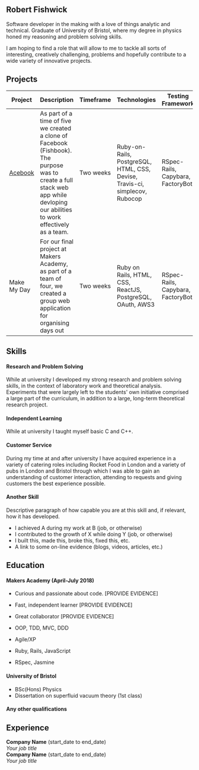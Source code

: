 ## Robert Fishwick

Software developer in the making with a love of things analytic and technical. Graduate of University of Bristol, where my degree in physics honed my reasoning and problem solving skills. 

I am hoping to find a role that will allow to me to tackle all sorts of interesting, creatively challenging, problems and hopefully contribute to a wide variety of innovative projects.

## Projects

| Project  | Description | Timeframe | Technologies | Testing Framework | Deployed App |
| ------------- | ------------- | ------------- | ------------- | ------------- | ------------- |
| [Acebook](https://github.com/revilo1882/acebook-rails-LAHWF)  | As part of a time of five we created a clone of Facebook (Fishbook). The purpose was to create a full stack web app while devloping our abilities to work effectively as a team.  | Two weeks | Ruby-on-Rails, PostgreSQL, HTML, CSS, Devise, Travis-ci, simplecov, Rubocop | RSpec-Rails, Capybara, FactoryBot | https://morning-everglades-97311.herokuapp.com/users/sign_in |
| Make My Day | For our final project at Makers Academy, as part of a team of four, we created a group web application for organising days out | Two weeks | Ruby on Rails, HTML, CSS, ReactJS, PostgreSQL, OAuth, AWS3 | RSpec-Rails, Capybara, FactoryBot | https://polar-beach-63507.herokuapp.com/ |


## Skills

#### Research and Problem Solving

While at university I developed my strong research and problem solving skills, in the context of laboratory work and theoretical analysis. Experiments that were largely left to the students' own initiative comprised a large part of the curriculum, in addition to a large, long-term theoretical research project.

#### Independent Learning

While at university I taught myself basic C and C++.

#### Customer Service

During my time at and after university I have acquired experience in a variety of catering roles including Rocket Food in London and a variety of pubs in London and Bristol through which I was able to gain an understanding of customer interaction, attending to requests and giving customers the best experience possible.

#### Another Skill

Descriptive paragraph of how capable you are at this skill and, if relevant, how it has developed.

- I achieved A during my work at B (job, or otherwise)
- I contributed to the growth of X while doing Y (job, or otherwise)
- I built this, made this, broke this, fixed this, etc.
- A link to some on-line evidence (blogs, videos, articles, etc.)

## Education

#### Makers Academy (April-July 2018)

- Curious and passionate about code. [PROVIDE EVIDENCE]
- Fast, independent learner [PROVIDE EVIDENCE]
- Great collaborator [PROVIDE EVIDENCE]

- OOP, TDD, MVC, DDD
- Agile/XP
- Ruby, Rails, JavaScript
- RSpec, Jasmine

#### University of Bristol

- BSc(Hons) Physics
- Dissertation on superfluid vacuum theory (1st class)

#### Any other qualifications

## Experience

**Company Name** (start_date to end_date)    
*Your job title*  
**Company Name** (start_date to end_date)   
*Your job title*  
